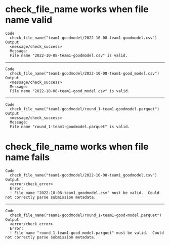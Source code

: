 # check_file_name works when file name valid

    Code
      check_file_name("team1-goodmodel/2022-10-08-team1-goodmodel.csv")
    Output
      <message/check_success>
      Message:
      File name "2022-10-08-team1-goodmodel.csv" is valid.

---

    Code
      check_file_name("team1-goodmodel/2022-10-08-team1-good_model.csv")
    Output
      <message/check_success>
      Message:
      File name "2022-10-08-team1-good_model.csv" is valid.

---

    Code
      check_file_name("team1-goodmodel/round_1-team1-goodmodel.parquet")
    Output
      <message/check_success>
      Message:
      File name "round_1-team1-goodmodel.parquet" is valid.

# check_file_name works when file name fails

    Code
      check_file_name("team1-goodmodel/2022-10-08-team1_goodmodel.csv")
    Output
      <error/check_error>
      Error:
      ! File name "2022-10-08-team1_goodmodel.csv" must be valid.  Could not correctly parse submission metadata.

---

    Code
      check_file_name("team1-goodmodel/round_1-team1-good-model.parquet")
    Output
      <error/check_error>
      Error:
      ! File name "round_1-team1-good-model.parquet" must be valid.  Could not correctly parse submission metadata.

